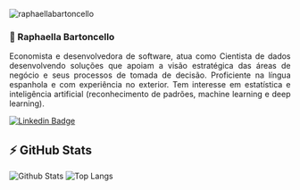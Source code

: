 <p align="left"><img src="https://komarev.com/ghpvc/?username=dexternatan" alt="raphaellabartoncello" /></p>

### 👋 Raphaella Bartoncello
<p align = "justify">Economista e desenvolvedora de software, atua como Cientista de dados desenvolvendo soluções que apoiam a visão estratégica das áreas de negócio e seus processos de tomada de decisão. Proficiente na língua espanhola e com experiência no exterior. Tem interesse em estatística e inteligência artificial (reconhecimento de padrões, machine learning e deep learning).</p>

[![Linkedin Badge](https://img.shields.io/badge/blue?style=flat-square&logo=Linkedin&logoColor=white&link=https://www.linkedin.com/in/raphaellabartoncello/)](https://www.linkedin.com/in/raphaellabartoncello/)

## ⚡ GitHub Stats

![Github Stats](https://github-readme-stats.vercel.app/api?username=raphaellabartoncello&show_icons=true&count_private=true&show_icons=true&include_all_commits=true)
![Top Langs](https://github-readme-stats.vercel.app/api/top-langs/?username=raphaellabartoncello&hide=TeX&layout=compact)
